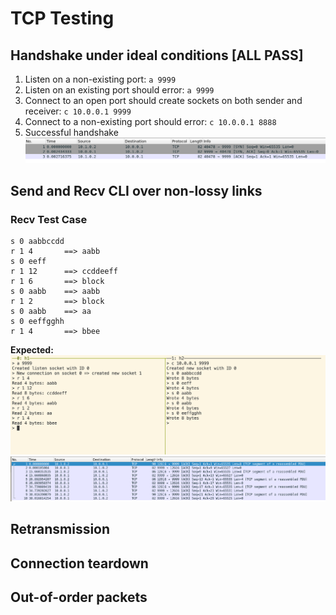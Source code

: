 # TCP Testing

## Handshake under ideal conditions [ALL PASS]

1. Listen on a non-existing port: `a 9999`
2. Listen on an existing port should error: `a 9999`
3. Connect to an open port should create sockets on both sender and receiver: `c 10.0.0.1 9999`
4. Connect to a non-existing port should error: `c 10.0.0.1 8888`
5. Successful handshake
![Alt text](./md_images/tcp/ideal_handshake.png)

## Send and Recv CLI over non-lossy links

### Recv Test Case

```
s 0 aabbccdd
r 1 4       ==> aabb
s 0 eeff
r 1 12      ==> ccddeeff
r 1 6       ==> block
s 0 aabb    ==> aabb
r 1 2       ==> block
s 0 aabb    ==> aa
s 0 eeffgghh 
r 1 4       ==> bbee
```

**Expected:**
![Alt text](./md_images/tcp/terminal-read.png)
![Alt text](./md_images/tcp/expected-non-lossy-read.png)

## Retransmission

## Connection teardown

## Out-of-order packets
